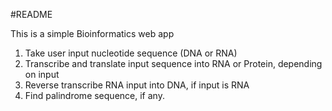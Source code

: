 #README

This is a simple Bioinformatics web app
1. Take user input nucleotide sequence (DNA or RNA)
2. Transcribe and translate input sequence into RNA or Protein, depending on input
3. Reverse transcribe RNA input into DNA, if input is RNA
4. Find palindrome sequence, if any.
